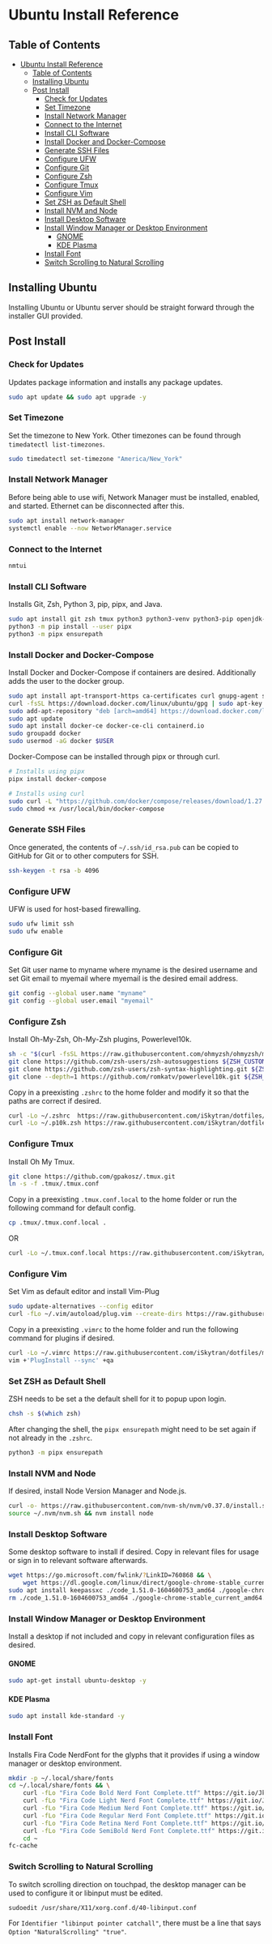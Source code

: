 # Ubuntu Install Reference

## Table of Contents

- [Ubuntu Install Reference](#ubuntu-install-reference)
  - [Table of Contents](#table-of-contents)
  - [Installing Ubuntu](#installing-ubuntu)
  - [Post Install](#post-install)
    - [Check for Updates](#check-for-updates)
    - [Set Timezone](#set-timezone)
    - [Install Network Manager](#install-network-manager)
    - [Connect to the Internet](#connect-to-the-internet)
    - [Install CLI Software](#install-cli-software)
    - [Install Docker and Docker-Compose](#install-docker-and-docker-compose)
    - [Generate SSH Files](#generate-ssh-files)
    - [Configure UFW](#configure-ufw)
    - [Configure Git](#configure-git)
    - [Configure Zsh](#configure-zsh)
    - [Configure Tmux](#configure-tmux)
    - [Configure Vim](#configure-vim)
    - [Set ZSH as Default Shell](#set-zsh-as-default-shell)
    - [Install NVM and Node](#install-nvm-and-node)
    - [Install Desktop Software](#install-desktop-software)
    - [Install Window Manager or Desktop Environment](#install-window-manager-or-desktop-environment)
      - [GNOME](#gnome)
      - [KDE Plasma](#kde-plasma)
    - [Install Font](#install-font)
    - [Switch Scrolling to Natural Scrolling](#switch-scrolling-to-natural-scrolling)

## Installing Ubuntu

Installing Ubuntu or Ubuntu server should be straight forward through the installer GUI provided.

## Post Install

### Check for Updates

Updates package information and installs any package updates.

```sh
sudo apt update && sudo apt upgrade -y
```

### Set Timezone

Set the timezone to New York. Other timezones can be found through `timedatectl list-timezones`.

```sh
sudo timedatectl set-timezone "America/New_York"
```

### Install Network Manager

Before being able to use wifi, Network Manager must be installed, enabled, and started. Ethernet can be disconnected after this.

```sh
sudo apt install network-manager
systemctl enable --now NetworkManager.service
```

### Connect to the Internet

```sh
nmtui
```

### Install CLI Software

Installs Git, Zsh, Python 3, pip, pipx, and Java.

```sh
sudo apt install git zsh tmux python3 python3-venv python3-pip openjdk-11-jdk ufw -y
python3 -m pip install --user pipx
python3 -m pipx ensurepath
```

### Install Docker and Docker-Compose

Install Docker and Docker-Compose if containers are desired. Additionally adds the user to the docker group.

```sh
sudo apt install apt-transport-https ca-certificates curl gnupg-agent software-properties-common
curl -fsSL https://download.docker.com/linux/ubuntu/gpg | sudo apt-key add -
sudo add-apt-repository "deb [arch=amd64] https://download.docker.com/linux/ubuntu $(lsb_release -cs) stable"
sudo apt update
sudo apt install docker-ce docker-ce-cli containerd.io
sudo groupadd docker
sudo usermod -aG docker $USER
```

Docker-Compose can be installed through pipx or through curl.

```sh
# Installs using pipx
pipx install docker-compose
```

```sh
# Installs using curl
sudo curl -L "https://github.com/docker/compose/releases/download/1.27.4/docker-compose-$(uname -s)-$(uname -m)" -o /usr/local/bin/docker-compose
sudo chmod +x /usr/local/bin/docker-compose
```

### Generate SSH Files

Once generated, the contents of `~/.ssh/id_rsa.pub` can be copied to GitHub for Git or to other computers for SSH.

```sh
ssh-keygen -t rsa -b 4096
```

### Configure UFW

UFW is used for host-based firewalling.

```sh
sudo ufw limit ssh
sudo ufw enable
```

### Configure Git

Set Git user name to myname where myname is the desired username and set Git email to myemail where myemail is the desired email address.

```sh
git config --global user.name "myname"
git config --global user.email "myemail"
```

### Configure Zsh

Install Oh-My-Zsh, Oh-My-Zsh plugins, Powerlevel10k.

```sh
sh -c "$(curl -fsSL https://raw.githubusercontent.com/ohmyzsh/ohmyzsh/master/tools/install.sh)" "" --unattended
git clone https://github.com/zsh-users/zsh-autosuggestions ${ZSH_CUSTOM:-~/.oh-my-zsh/custom}/plugins/zsh-autosuggestions
git clone https://github.com/zsh-users/zsh-syntax-highlighting.git ${ZSH_CUSTOM:-~/.oh-my-zsh/custom}/plugins/zsh-syntax-highlighting
git clone --depth=1 https://github.com/romkatv/powerlevel10k.git ${ZSH_CUSTOM:-$HOME/.oh-my-zsh/custom}/themes/powerlevel10k
```

Copy in a preexisting `.zshrc` to the home folder and modify it so that the paths are correct if desired.

```sh
curl -Lo ~/.zshrc  https://raw.githubusercontent.com/iSkytran/dotfiles/main/Linux/.zshrc
curl -Lo ~/.p10k.zsh https://raw.githubusercontent.com/iSkytran/dotfiles/main/Linux/.p10k.zsh
```

### Configure Tmux

Install Oh My Tmux.

```sh
git clone https://github.com/gpakosz/.tmux.git
ln -s -f .tmux/.tmux.conf
```

Copy in a preexisting `.tmux.conf.local` to the home folder or run the following command for default config.

```sh
cp .tmux/.tmux.conf.local .
```

OR

```sh
curl -Lo ~/.tmux.conf.local https://raw.githubusercontent.com/iSkytran/dotfiles/main/Linux/.tmux.conf.local
```

### Configure Vim

Set Vim as default editor and install Vim-Plug

```sh
sudo update-alternatives --config editor
curl -fLo ~/.vim/autoload/plug.vim --create-dirs https://raw.githubusercontent.com/junegunn/vim-plug/master/plug.vim
```

Copy in a preexisting `.vimrc` to the home folder and run the following command for plugins if desired.

```sh
curl -Lo ~/.vimrc https://raw.githubusercontent.com/iSkytran/dotfiles/main/Linux/.vimrc
vim +'PlugInstall --sync' +qa
```

### Set ZSH as Default Shell

ZSH needs to be set a the default shell for it to popup upon login.

```sh
chsh -s $(which zsh)
```

After changing the shell, the `pipx ensurepath` might need to be set again if not already in the `.zshrc`.

```sh
python3 -m pipx ensurepath
```

### Install NVM and Node

If desired, install Node Version Manager and Node.js.

```sh
curl -o- https://raw.githubusercontent.com/nvm-sh/nvm/v0.37.0/install.sh | zsh
source ~/.nvm/nvm.sh && nvm install node
```

### Install Desktop Software

Some desktop software to install if desired. Copy in relevant files for usage or sign in to relevant software afterwards.

```sh
wget https://go.microsoft.com/fwlink/?LinkID=760868 && \
    wget https://dl.google.com/linux/direct/google-chrome-stable_current_amd64.deb
sudo apt install keepassxc ./code_1.51.0-1604600753_amd64 ./google-chrome-stable_current_amd64.deb  -y
rm ./code_1.51.0-1604600753_amd64 ./google-chrome-stable_current_amd64.deb
```

### Install Window Manager or Desktop Environment

Install a desktop if not included and copy in relevant configuration files as desired.

#### GNOME

```sh
sudo apt-get install ubuntu-desktop -y
```

#### KDE Plasma

```sh
sudo apt install kde-standard -y
```

### Install Font

Installs Fira Code NerdFont for the glyphs that it provides if using a window manager or desktop environment.

```sh
mkdir -p ~/.local/share/fonts
cd ~/.local/share/fonts && \
    curl -fLo "Fira Code Bold Nerd Font Complete.ttf" https://git.io/JkJf7 && \
    curl -fLo "Fira Code Light Nerd Font Complete.ttf" https://git.io/JkJfH && \
    curl -fLo "Fira Code Medium Nerd Font Complete.ttf" https://git.io/JkJfF && \
    curl -fLo "Fira Code Regular Nerd Font Complete.ttf" https://git.io/JerhV && \
    curl -fLo "Fira Code Retina Nerd Font Complete.ttf" https://git.io/JkJfh && \
    curl -fLo "Fira Code SemiBold Nerd Font Complete.ttf" https://git.io/JkJJe && \
    cd ~
fc-cache
```

### Switch Scrolling to Natural Scrolling

To switch scrolling direction on touchpad, the desktop manager can be used to configure it or libinput must be edited.

```sh
sudoedit /usr/share/X11/xorg.conf.d/40-libinput.conf
```

For `Identifier "libinput pointer catchall"`, there must be a line that says `Option "NaturalScrolling" "true"`.
